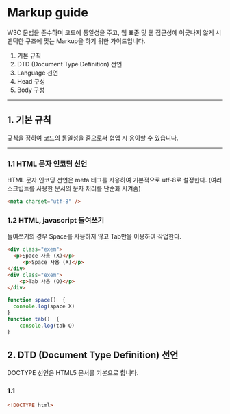 # Markup guide
W3C 문법을 준수하며 코드에 통일성을 주고, 웹 표준 및 웹 접근성에 어긋나지 않게 시멘틱한 구조에 맞는 Markup을 하기 위한 가이드입니다.

1. 기본 규칙
2. DTD (Document Type Definition) 선언
3. Language 선언
4. Head 구성
5. Body 구성
***

## 1. 기본 규칙
규칙을 정하여 코드의 통일성을 줌으로써 협업 시 용이할 수 있습니다.
***

### 1.1 HTML 문자 인코딩 선언
HTML 문자 인코딩 선언은 meta 태그를 사용하여 기본적으로 utf-8로 설정한다. (여러 스크립트를 사용한 문서의 문자 처리를 단순화 시켜줌)
``` html
<meta charset="utf-8" />
```
### 1.2 HTML, javascript 들여쓰기
들여쓰기의 경우 Space를 사용하지 않고 Tab만을 이용하여 작업한다.
``` html
<div class="exem">
  <p>Space 사용 (X)</p>
     <p>Space 사용 (X)</p>
</div>
<div class="exem">
	<p>Tab 사용 (O)</p>
</div>
```
``` javascript
function space()  {
  console.log(space X)
}
function tab()  {
	console.log(tab O)
}
```

## 2. DTD (Document Type Definition) 선언
DOCTYPE 선언은 HTML5 문서를 기본으로 합니다.

### 1.1 
``` html
<!DOCTYPE html>
```
